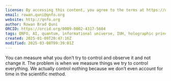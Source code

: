 ```yaml
---
license: By accessing this content, you agree to the terms at https://qnfo.org/LICENSE
email: rowan.quni@qnfo.org
website: http://qnfo.org
author: Rowan Brad Quni
ORCID: https://orcid.org/0009-0002-4317-5604
tags: QNFO, AI, quantum, informational universe, IUH, holographic principle
created: 2025-01-09T20:47:16Z
modified: 2025-03-08T09:39:01Z
---
```


You can measure what you don’t try to control and observe it and not change it. The problem is when we measure things we try to control everything. We actually control nothing because we don’t even account for time in the scientific method.
